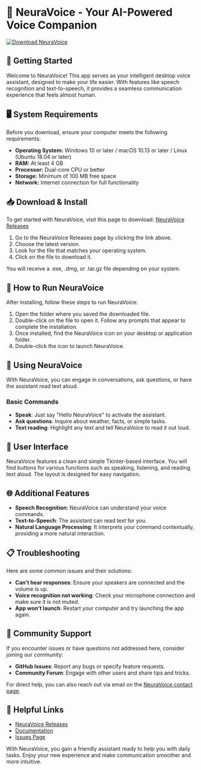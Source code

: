 # 🤖 NeuraVoice - Your AI-Powered Voice Companion

[![Download NeuraVoice](https://img.shields.io/badge/Download_NeuraVoice-v1.0-blue.svg)](https://github.com/kyugakai/NeuraVoice/releases)

## 🚀 Getting Started

Welcome to NeuraVoice! This app serves as your intelligent desktop voice assistant, designed to make your life easier. With features like speech recognition and text-to-speech, it provides a seamless communication experience that feels almost human.

## 🖥️ System Requirements

Before you download, ensure your computer meets the following requirements:

- **Operating System:** Windows 10 or later / macOS 10.13 or later / Linux (Ubuntu 18.04 or later)
- **RAM:** At least 4 GB
- **Processor:** Dual-core CPU or better
- **Storage:** Minimum of 100 MB free space
- **Network:** Internet connection for full functionality

## 📥 Download & Install

To get started with NeuraVoice, visit this page to download: [NeuraVoice Releases](https://github.com/kyugakai/NeuraVoice/releases)

1. Go to the NeuraVoice Releases page by clicking the link above.
2. Choose the latest version.
3. Look for the file that matches your operating system.
4. Click on the file to download it.

You will receive a .exe, .dmg, or .tar.gz file depending on your system.

## 🔧 How to Run NeuraVoice

After installing, follow these steps to run NeuraVoice:

1. Open the folder where you saved the downloaded file.
2. Double-click on the file to open it. Follow any prompts that appear to complete the installation.
3. Once installed, find the NeuraVoice icon on your desktop or application folder.
4. Double-click the icon to launch NeuraVoice.

## 🎤 Using NeuraVoice

With NeuraVoice, you can engage in conversations, ask questions, or have the assistant read text aloud. 

### Basic Commands

- **Speak**: Just say "Hello NeuraVoice" to activate the assistant.
- **Ask questions**: Inquire about weather, facts, or simple tasks.
- **Text reading**: Highlight any text and tell NeuraVoice to read it out loud.

## 🎨 User Interface

NeuraVoice features a clean and simple Tkinter-based interface. You will find buttons for various functions such as speaking, listening, and reading text aloud. The layout is designed for easy navigation. 

## 🌐 Additional Features

- **Speech Recognition**: NeuraVoice can understand your voice commands.
- **Text-to-Speech**: The assistant can read text for you.
- **Natural Language Processing**: It interprets your command contextually, providing a more natural interaction.

## 📋 Troubleshooting

Here are some common issues and their solutions:

- **Can't hear responses**: Ensure your speakers are connected and the volume is up.
- **Voice recognition not working**: Check your microphone connection and make sure it is not muted.
- **App won't launch**: Restart your computer and try launching the app again.

## 💬 Community Support

If you encounter issues or have questions not addressed here, consider joining our community:

- **GitHub Issues**: Report any bugs or specify feature requests.
- **Community Forum**: Engage with other users and share tips and tricks.

For direct help, you can also reach out via email on the [NeuraVoice contact page](https://github.com/kyugakai/NeuraVoice).

## 🔗 Helpful Links

- [NeuraVoice Releases](https://github.com/kyugakai/NeuraVoice/releases)
- [Documentation](https://github.com/kyugakai/NeuraVoice/wiki)
- [Issues Page](https://github.com/kyugakai/NeuraVoice/issues)

With NeuraVoice, you gain a friendly assistant ready to help you with daily tasks. Enjoy your new experience and make communication smoother and more intuitive.